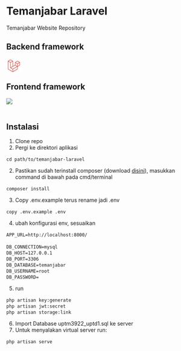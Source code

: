 # Temanjabar Laravel
Temanjabar Website Repository

## Backend framework
<img width="40px" align="left" src="https://raw.githubusercontent.com/github/explore/56a826d05cf762b2b50ecbe7d492a839b04f3fbf/topics/laravel/laravel.png"/>
<br/><br/>

## Frontend framework
<img width="40px" align="left" src="https://camo.githubusercontent.com/324e9374b778037129e4aabb453a4e4bc75a4922/68747470733a2f2f6672616d65776f726b372e696f2f692f6c6f676f2e737667"/>
<br/><br/>

## Instalasi
1. Clone repo
2. Pergi ke direktori aplikasi
  ```
  cd path/to/temanjabar-laravel
  ```
2. Pastikan sudah terinstall composer (download [disini](https://getcomposer.org/)), masukkan command di bawah pada cmd/terminal
  ```
  composer install
  ```
3. Copy .env.example terus rename jadi .env
  ```
  copy .env.example .env
  ```
4. ubah konfigurasi env, sesuaikan 
  ```
  APP_URL=http://localhost:8000/

  DB_CONNECTION=mysql
  DB_HOST=127.0.0.1
  DB_PORT=3306
  DB_DATABASE=temanjabar
  DB_USERNAME=root
  DB_PASSWORD=
  ```
5. run  
  ```
  php artisan key:generate
  php artisan jwt:secret
  php artisan storage:link
  ```
6. Import Database uptm3922_uptd1.sql ke server
7. Untuk menyalakan virtual server run:
  ```
  php artisan serve
  ```
